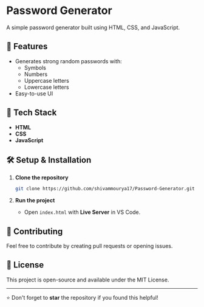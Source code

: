 # Password Generator

A simple password generator built using HTML, CSS, and JavaScript.

## 📌 Features

- Generates strong random passwords with:
  - Symbols
  - Numbers
  - Uppercase letters
  - Lowercase letters
- Easy-to-use UI

## 🚀 Tech Stack

- **HTML**
- **CSS**
- **JavaScript**

## 🛠️ Setup & Installation

1. **Clone the repository**

   ```sh
   git clone https://github.com/shivammourya17/Password-Generator.git
   ```

2. **Run the project**

   - Open `index.html` with **Live Server** in VS Code.

## 🌟 Contributing

Feel free to contribute by creating pull requests or opening issues.

## 📜 License

This project is open-source and available under the MIT License.

---

⭐ Don't forget to **star** the repository if you found this helpful!



